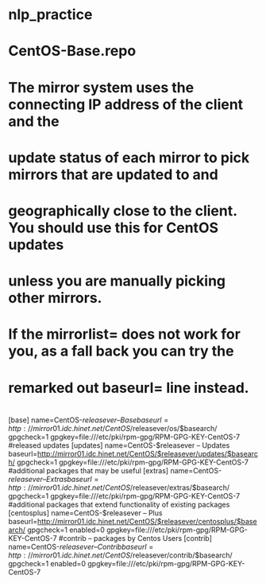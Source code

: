 # nlp_practice
# CentOS-Base.repo
#
# The mirror system uses the connecting IP address of the client and the
# update status of each mirror to pick mirrors that are updated to and
# geographically close to the client. You should use this for CentOS updates
# unless you are manually picking other mirrors.
#
# If the mirrorlist= does not work for you, as a fall back you can try the
# remarked out baseurl= line instead.
#
#
[base]
name=CentOS-$releasever – Base
baseurl=http://mirror01.idc.hinet.net/CentOS/$releasever/os/$basearch/
gpgcheck=1
gpgkey=file:///etc/pki/rpm-gpg/RPM-GPG-KEY-CentOS-7
#released updates
[updates]
name=CentOS-$releasever – Updates
baseurl=http://mirror01.idc.hinet.net/CentOS/$releasever/updates/$basearch/
gpgcheck=1
gpgkey=file:///etc/pki/rpm-gpg/RPM-GPG-KEY-CentOS-7
#additional packages that may be useful
[extras]
name=CentOS-$releasever – Extras
baseurl=http://mirror01.idc.hinet.net/CentOS/$releasever/extras/$basearch/
gpgcheck=1
gpgkey=file:///etc/pki/rpm-gpg/RPM-GPG-KEY-CentOS-7
#additional packages that extend functionality of existing packages
[centosplus]
name=CentOS-$releasever – Plus
baseurl=http://mirror01.idc.hinet.net/CentOS/$releasever/centosplus/$basearch/
gpgcheck=1
enabled=0
gpgkey=file:///etc/pki/rpm-gpg/RPM-GPG-KEY-CentOS-7
#contrib – packages by Centos Users
[contrib]
name=CentOS-$releasever – Contrib
baseurl=http://mirror01.idc.hinet.net/CentOS/$releasever/contrib/$basearch/
gpgcheck=1
enabled=0
gpgkey=file:///etc/pki/rpm-gpg/RPM-GPG-KEY-CentOS-7
